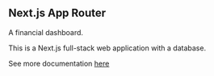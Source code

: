 ## Next.js App Router 

A financial dashboard.

This is a Next.js full-stack web application with a database. 

See more documentation [here](https://nextjs.org/docs)